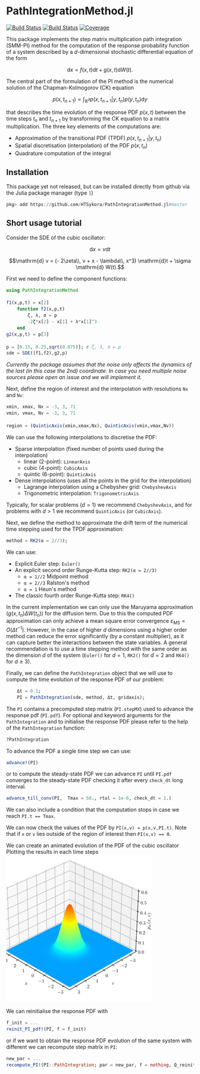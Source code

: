 # PathIntegrationMethod.jl

[![Build Status](https://travis-ci.com/HTSykora/PathIntegrationMethod.jl.svg?branch=master)](https://travis-ci.com/HTSykora/PathIntegrationMethod.jl)
[![Build Status](https://ci.appveyor.com/api/projects/status/github/HTSykora/PathIntegrationMethod.jl?svg=true)](https://ci.appveyor.com/project/HTSykora/PathIntegrationMethod-jl)
[![Coverage](https://codecov.io/gh/HTSykora/PathIntegrationMethod.jl/branch/master/graph/badge.svg)](https://codecov.io/gh/HTSykora/PathIntegrationMethod.jl)

This package implements the step matrix multiplication path integration (SMM-PI) method for the computation of the response probability function of a system described by a $d$-dimensional stochastic differential equation of the form

$$ \mathrm{d} x  = f(x,t) \mathrm{d} t + g(x,t) \mathrm{d} W (t).$$

The central part of the formulation of the PI method is the numerical solution of the Chapman-Kolmogorov (CK) equation

$$ p(x,t_{n+1}) = \int_{\mathbb{R}^d} p(x,t_{n+1}|y,t_n) p(y,t_n)\mathrm{d} y$$

that describes the time evolution of the response PDF $p(x,t)$ between the time steps $t_n$ and $t_{n+1}$ by transforming the CK equation to a matrix multiplication. The three key elements of the computations are:
- Approximation of the transitional PDF (TPDF) $p(x,t_{n+1}|y,t_n)$
- Spatial discretisation (interpolation) of the PDF $p(x,t_n)$
- Quadrature computation of the integral

## Installation
This package yet not released, but can be installed directly from github via the Julia package manager (type `]`)

```julia
pkg> add https://github.com/HTSykora/PathIntegrationMethod.jl#master
```

## Short usage tutorial
Consider the SDE of the cubic oscillator:

$$\mathrm{d} x = v \mathrm{d}t $$

$$\mathrm{d} v = (- 2\zeta\\, v + x - \lambda\\, x^3) \mathrm{d}t + \sigma \mathrm{d} W(t).$$

First we need to define the component functions:
``` julia
using PathIntegrationMethod

f1(x,p,t) = x[2]
    function f2(x,p,t)
        ζ, λ, σ = p
        -2ζ*x[2] - x[1] + λ*x[1]^3
    end
g2(x,p,t) = p[3]

p = [0.15, 0.25,sqrt(0.075)]; # ζ, λ, σ = p
sde = SDE((f1,f2),g2,p)

```

*Currently the package assumes that the noise only affects the dynamics of the last (in this case the 2nd) coordinate. In case you need multiple noise sources please open an issue and we will implement it.*

Next, define the region of interest and the interpolation with resolutions `Nx` and `Nv`: 

```julia
xmin, xmax, Nx = -3, 3, 71
vmin, vmax, Nv = -3, 3, 71

region = (QuinticAxis(xmin,xmax,Nx), QuinticAxis(vmin,vmax,Nv))
```

We can use the following interpolations to discretise the PDF:

- Sparse interpolation (fixed number of points used during the interpolation)
  - linear (2-point): `LinearAxis`
  - cubic (4-point): `CubicAxis`
  - quintic (6-point): `QuinticAxis`
- Dense interpolations (uses all the points in the grid for the interpolation)
  - Lagrange interpolation using a Chebyshev grid: `ChebyshevAxis`
  - Trigonometric interpolation: `TrigonometricAxis`

Typically, for scalar problems ($d=1$) we recommend `ChebyshevAxis`, and for problems with $d>1$ we recommend `QuinticAxis` (or `CubicAxis`).

Next, we define the method to approximate the drift term of the numerical time stepping used for the TPDF approximation:

```julia
method = RK2(α = 2//3);
```
We can use:

- Explicit Euler step: `Euler()`
- An explicit second order Runge-Kutta step: `RK2(α = 2//3)`
  - `α = 1//2` Midpoint method
  - `α = 2//3` Ralston's method
  - `α = 1` Heun's method
- The classic fourth order Runge-Kutta step: `RK4()`

In the current implementation we can only use the Maruyama approximation ($g(x,t_n) \Delta W(t_n)$) for the diffusion term.
Due to this the computed PDF approximation can only achieve a mean square error convergence $\varepsilon_{MS} = O(\Delta t^{-1})$.
However, in the case of higher $d$ dimensions using a higher order method can reduce the error significantly (by a constant multiplier), as it can capture better the interactions between the state variables.
A general recommendation is to use a time stepping method with the same order as the dimension $d$ of the system (`Euler()` for $d = 1$, `RK2()` for $d = 2$ and `RK4()` for $d\geq 3$).

Finally, we can define the `PathIntegration` object that we will use to compute the time evolution of the response PDF of our problem:

```julia
    Δt = 0.1;
    PI = PathIntegration(sde, method, Δt, gridaxis);
```

The `PI` contains a precomputed step matrix (`PI.stepMX`) used to advance the response pdf (`PI.pdf`).
For optional and keyword arguments for the `PathIntegration` and to initialise the response PDF please refer to the help of the `PathIntegration` function:
```julia
?PathIntegration
```

To advance the PDF a single time step we can use:
```julia
advance!(PI)
```
or to compute the steady-state PDF we can advance `PI` until `PI.pdf` converges to the steady-state PDF checking it after every `check_dt` long interval.
```julia
advance_till_conv(PI,  Tmax = 50., rtol = 1e-6, check_dt = 1.)
```
We can also include a condition that the computation stops in case we reach `PI.t == Tmax`.

We can now check the values of the PDF by `PI(x,v) ≈ p(x,v,PI.t)`.
Note that if `x` or `v` lies outside of the region of interest then `PI(x,v) == 0`.

We can create an animated evolution of the PDF of the cubic oscillator Plotting the results in each time steps
![](./assets/CubicOsc.gif)

We can reinitialise the response PDF with
```julia
f_init = ...
reinit_PI_pdf!(PI, f = f_init)
```
or if we want to obtain the response PDF evolution of the same system with different we can recompute step matrix in `PI`:
```julia
new_par = ...
recompute_PI!(PI::PathIntegration; par = new_par, f = nothing, Q_reinit_pdf = false, reset_t= true)
```
